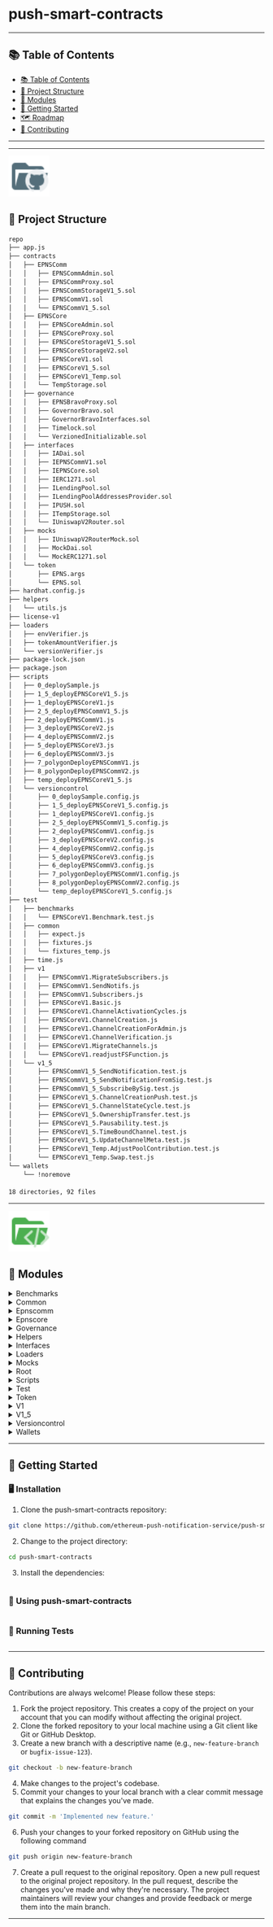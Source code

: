 # push-smart-contracts



---

## 📚 Table of Contents
- [📚 Table of Contents](#-table-of-contents)
- [📂 Project Structure](#-project-structure)
- [🧩 Modules](#-modules)
- [🚀 Getting Started](#-getting-started)
- [🗺 Roadmap](#-roadmap)
- [🤝 Contributing](#-contributing)

---



---


<img src="https://raw.githubusercontent.com/PKief/vscode-material-icon-theme/ec559a9f6bfd399b82bb44393651661b08aaf7ba/icons/folder-github-open.svg" width="80" />

## 📂 Project Structure


```bash
repo
├── app.js
├── contracts
│   ├── EPNSComm
│   │   ├── EPNSCommAdmin.sol
│   │   ├── EPNSCommProxy.sol
│   │   ├── EPNSCommStorageV1_5.sol
│   │   ├── EPNSCommV1.sol
│   │   └── EPNSCommV1_5.sol
│   ├── EPNSCore
│   │   ├── EPNSCoreAdmin.sol
│   │   ├── EPNSCoreProxy.sol
│   │   ├── EPNSCoreStorageV1_5.sol
│   │   ├── EPNSCoreStorageV2.sol
│   │   ├── EPNSCoreV1.sol
│   │   ├── EPNSCoreV1_5.sol
│   │   ├── EPNSCoreV1_Temp.sol
│   │   └── TempStorage.sol
│   ├── governance
│   │   ├── EPNSBravoProxy.sol
│   │   ├── GovernorBravo.sol
│   │   ├── GovernorBravoInterfaces.sol
│   │   ├── Timelock.sol
│   │   └── VerzionedInitializable.sol
│   ├── interfaces
│   │   ├── IADai.sol
│   │   ├── IEPNSCommV1.sol
│   │   ├── IEPNSCore.sol
│   │   ├── IERC1271.sol
│   │   ├── ILendingPool.sol
│   │   ├── ILendingPoolAddressesProvider.sol
│   │   ├── IPUSH.sol
│   │   ├── ITempStorage.sol
│   │   └── IUniswapV2Router.sol
│   ├── mocks
│   │   ├── IUniswapV2RouterMock.sol
│   │   ├── MockDai.sol
│   │   └── MockERC1271.sol
│   └── token
│       ├── EPNS.args
│       └── EPNS.sol
├── hardhat.config.js
├── helpers
│   └── utils.js
├── license-v1
├── loaders
│   ├── envVerifier.js
│   ├── tokenAmountVerifier.js
│   └── versionVerifier.js
├── package-lock.json
├── package.json
├── scripts
│   ├── 0_deploySample.js
│   ├── 1_5_deployEPNSCoreV1_5.js
│   ├── 1_deployEPNSCoreV1.js
│   ├── 2_5_deployEPNSCommV1_5.js
│   ├── 2_deployEPNSCommV1.js
│   ├── 3_deployEPNSCoreV2.js
│   ├── 4_deployEPNSCommV2.js
│   ├── 5_deployEPNSCoreV3.js
│   ├── 6_deployEPNSCommV3.js
│   ├── 7_polygonDeployEPNSCommV1.js
│   ├── 8_polygonDeployEPNSCommV2.js
│   ├── temp_deployEPNSCoreV1_5.js
│   └── versioncontrol
│       ├── 0_deploySample.config.js
│       ├── 1_5_deployEPNSCoreV1_5.config.js
│       ├── 1_deployEPNSCoreV1.config.js
│       ├── 2_5_deployEPNSCommV1_5.config.js
│       ├── 2_deployEPNSCommV1.config.js
│       ├── 3_deployEPNSCoreV2.config.js
│       ├── 4_deployEPNSCommV2.config.js
│       ├── 5_deployEPNSCoreV3.config.js
│       ├── 6_deployEPNSCommV3.config.js
│       ├── 7_polygonDeployEPNSCommV1.config.js
│       ├── 8_polygonDeployEPNSCommV2.config.js
│       └── temp_deployEPNSCoreV1_5.config.js
├── test
│   ├── benchmarks
│   │   └── EPNSCoreV1.Benchmark.test.js
│   ├── common
│   │   ├── expect.js
│   │   ├── fixtures.js
│   │   └── fixtures_temp.js
│   ├── time.js
│   ├── v1
│   │   ├── EPNSCommV1.MigrateSubscribers.js
│   │   ├── EPNSCommV1.SendNotifs.js
│   │   ├── EPNSCommV1.Subscribers.js
│   │   ├── EPNSCoreV1.Basic.js
│   │   ├── EPNSCoreV1.ChannelActivationCycles.js
│   │   ├── EPNSCoreV1.ChannelCreation.js
│   │   ├── EPNSCoreV1.ChannelCreationForAdmin.js
│   │   ├── EPNSCoreV1.ChannelVerification.js
│   │   ├── EPNSCoreV1.MigrateChannels.js
│   │   └── EPNSCoreV1.readjustFSFunction.js
│   └── v1_5
│       ├── EPNSCommV1_5_SendNotification.test.js
│       ├── EPNSCommV1_5_SendNotificationFromSig.test.js
│       ├── EPNSCommV1_5_SubscribeBySig.test.js
│       ├── EPNSCoreV1_5.ChannelCreationPush.test.js
│       ├── EPNSCoreV1_5.ChannelStateCycle.test.js
│       ├── EPNSCoreV1_5.OwnershipTransfer.test.js
│       ├── EPNSCoreV1_5.Pausability.test.js
│       ├── EPNSCoreV1_5.TimeBoundChannel.test.js
│       ├── EPNSCoreV1_5.UpdateChannelMeta.test.js
│       ├── EPNSCoreV1_Temp.AdjustPoolContribution.test.js
│       └── EPNSCoreV1_Temp.Swap.test.js
└── wallets
    └── !noremove

18 directories, 92 files
```

---

<img src="https://raw.githubusercontent.com/PKief/vscode-material-icon-theme/ec559a9f6bfd399b82bb44393651661b08aaf7ba/icons/folder-src-open.svg" width="80" />

## 🧩 Modules

<details closed><summary>Benchmarks</summary>

| File                         | Summary                                                                                                                                                                                                                                                                                                                                                                                                                                                                                                                   | Module                                       |
|:-----------------------------|:--------------------------------------------------------------------------------------------------------------------------------------------------------------------------------------------------------------------------------------------------------------------------------------------------------------------------------------------------------------------------------------------------------------------------------------------------------------------------------------------------------------------------|:---------------------------------------------|
| EPNSCoreV1.Benchmark.test.js | The code snippet initializes and runs benchmarks to test the functionality of the EPNS smart contract. The tests involve creating channels and adding whitelisted addresses. The contract is deployed using a proxy contract, with arguments passed via arrays and functions executed using the AsyncFunction constructor. The aim is to test the time taken for each function to execute. The benchmarks are run against three different versions of the contract, allowing for comparisons on changes in functionality. | test/benchmarks/EPNSCoreV1.Benchmark.test.js |

</details>

<details closed><summary>Common</summary>

| File             | Summary                                                                                                                                                                                                                                                                                                                                                                                                         | Module                       |
|:-----------------|:----------------------------------------------------------------------------------------------------------------------------------------------------------------------------------------------------------------------------------------------------------------------------------------------------------------------------------------------------------------------------------------------------------------|:-----------------------------|
| expect.js        | This code defines a Chai assertion library and uses it to test solidity code on the Ethereum blockchain through the Ethereum Waffle package. It exports the'expect' function for use in testing.                                                                                                                                                                                                                | test/common/expect.js        |
| fixtures.js      | The provided code snippet offers two fixtures-`epnsContractFixture` and `tokenFixture`-for testing smart contracts related to Ethereum Push Notification Service (EPNS). The `epnsContractFixture` returns several proxies and contracts required for EPNS, while `tokenFixture` returns a mock Dai contract. The code also defines several constants needed for the EPNS deployment and deployment parameters. | test/common/fixtures.js      |
| fixtures_temp.js | The provided code snippet consists of two async functions. The first function deploys an instance of an EPNS contract, along with several other contracts. The second function sets up a token fixture that includes a mock DAI token and the ADAI contract. These functions are exported for use in testing and development environments.                                                                      | test/common/fixtures_temp.js |

</details>

<details closed><summary>Epnscomm</summary>

| File                    | Summary                                                                                                                                                                                                                                                                                                                                                                                                                                                    | Module                                     |
|:------------------------|:-----------------------------------------------------------------------------------------------------------------------------------------------------------------------------------------------------------------------------------------------------------------------------------------------------------------------------------------------------------------------------------------------------------------------------------------------------------|:-------------------------------------------|
| EPNSCommV1.sol          | Error generating file summary. Exception: Client error '400 Bad Request' for url 'https://api.openai.com/v1/chat/completions'                                                                                                                                                                                                                                                                                                                              | contracts/EPNSComm/EPNSCommV1.sol          |
|                         | For more information check: https://httpstatuses.com/400                                                                                                                                                                                                                                                                                                                                                                                                   |                                            |
| EPNSCommStorageV1_5.sol | This Solidity code defines a contract for storing and managing user data in the Ethereum Push Notification Service (EPNS) protocol. It includes a User struct for organizing data about users and several mappings that track user and channel subscriptions. The contract also includes state variables for governance, user count, and more.                                                                                                             | contracts/EPNSComm/EPNSCommStorageV1_5.sol |
| EPNSCommAdmin.sol       | This code snippet is a Solidity contract that extends the ProxyAdmin contract from the OpenZeppelin library. Its main functionality is to serve as a proxy administrator for a smart contract system, allowing the updating and upgrading of contracts in the system, while maintaining the same deployment address and keeping the contract functionalities intact. The SPDX-License-Identifier is also included, specifying the open-source MIT license. | contracts/EPNSComm/EPNSCommAdmin.sol       |
| EPNSCommProxy.sol       | The provided Solidity contract is an implementation of a transparent upgradeable proxy using the OpenZeppelin library. It takes in parameters for the contract's logic, governance address, push-channel admin address, and chain name as part of its constructor function. Upon initialization, the contract transparently proxies its functionality, allowing future upgrades and modifications without breaking functionality or requiring migrations.  | contracts/EPNSComm/EPNSCommProxy.sol       |
| EPNSCommV1_5.sol        | Error generating file summary. Exception: Client error '400 Bad Request' for url 'https://api.openai.com/v1/chat/completions'                                                                                                                                                                                                                                                                                                                              | contracts/EPNSComm/EPNSCommV1_5.sol        |
|                         | For more information check: https://httpstatuses.com/400                                                                                                                                                                                                                                                                                                                                                                                                   |                                            |

</details>

<details closed><summary>Epnscore</summary>

| File                    | Summary                                                                                                                                                                                                                                                                                                                                                                                                                                                                                    | Module                                     |
|:------------------------|:-------------------------------------------------------------------------------------------------------------------------------------------------------------------------------------------------------------------------------------------------------------------------------------------------------------------------------------------------------------------------------------------------------------------------------------------------------------------------------------------|:-------------------------------------------|
| EPNSCoreV1.sol          | Error generating file summary. Exception: Client error '400 Bad Request' for url 'https://api.openai.com/v1/chat/completions'                                                                                                                                                                                                                                                                                                                                                              | contracts/EPNSCore/EPNSCoreV1.sol          |
|                         | For more information check: https://httpstatuses.com/400                                                                                                                                                                                                                                                                                                                                                                                                                                   |                                            |
| EPNSCoreProxy.sol       | The code defines a contract EPNSCoreProxy that extends the TransparentUpgradeableProxy to enable transparent and secure upgrades. It uses the constructor to set various parameters, such as logic contract, governance address, WETH and DAI addresses, and initialization parameters by encoding values using abi.encodeWithSignature().                                                                                                                                                 | contracts/EPNSCore/EPNSCoreProxy.sol       |
| EPNSCoreStorageV2.sol   | The provided code defines a contract called EPNSCoreStorageV2 that has three state variables. It defines two types of byte32 hash constants and mappings for nonces, channel update counters and rewards claimed by addresses for channel creation. It specifies the Solidity compiler version to be used as greater than or equal to 0.6.0 and less than 0.7.0.                                                                                                                           | contracts/EPNSCore/EPNSCoreStorageV2.sol   |
| EPNSCoreAdmin.sol       | The code defines a contract called EPNSCoreAdmin that imports "ProxyAdmin" from the "@openzeppelin/contracts/proxy/" package. The contract defines no behavior of its own and essentially acts as a forwarding service that allows an admin to upgrade other contacts via a proxy. It is licensed under MIT.                                                                                                                                                                               | contracts/EPNSCore/EPNSCoreAdmin.sol       |
| EPNSCoreV1_Temp.sol     | Error generating file summary. Exception: Client error '400 Bad Request' for url 'https://api.openai.com/v1/chat/completions'                                                                                                                                                                                                                                                                                                                                                              | contracts/EPNSCore/EPNSCoreV1_Temp.sol     |
|                         | For more information check: https://httpstatuses.com/400                                                                                                                                                                                                                                                                                                                                                                                                                                   |                                            |
| TempStorage.sol         | The provided code is for a Solidity smart contract called TempStorage, which serves as a temporary storage for channels whose poolContribution and weight have been updated. It uses a mapping data structure to keep track of updated channels and has two functions that allow users to check if a channel has been adjusted and to mark a channel as adjusted, respectively. The constructor function sets the Core_Address of the contract and requires that it be a non-zero address. | contracts/EPNSCore/TempStorage.sol         |
| EPNSCoreStorageV1_5.sol | This Solidity contract defines the storage layout for an Ethereum Push Notification Service (EPNS). It includes various enums, constants, mappings, and state variables to keep track of channels created by users, historical data, fair share ratios, fee calculations, and more.                                                                                                                                                                                                        | contracts/EPNSCore/EPNSCoreStorageV1_5.sol |
| EPNSCoreV1_5.sol        | Error generating file summary. Exception: Client error '400 Bad Request' for url 'https://api.openai.com/v1/chat/completions'                                                                                                                                                                                                                                                                                                                                                              | contracts/EPNSCore/EPNSCoreV1_5.sol        |
|                         | For more information check: https://httpstatuses.com/400                                                                                                                                                                                                                                                                                                                                                                                                                                   |                                            |

</details>

<details closed><summary>Governance</summary>

| File                        | Summary                                                                                                                                                                                                                                                                                                                                                                                                                                                                                                                                                                                                                                  | Module                                           |
|:----------------------------|:-----------------------------------------------------------------------------------------------------------------------------------------------------------------------------------------------------------------------------------------------------------------------------------------------------------------------------------------------------------------------------------------------------------------------------------------------------------------------------------------------------------------------------------------------------------------------------------------------------------------------------------------|:-------------------------------------------------|
| GovernorBravo.sol           | Error generating file summary. Exception: Client error '400 Bad Request' for url 'https://api.openai.com/v1/chat/completions'                                                                                                                                                                                                                                                                                                                                                                                                                                                                                                            | contracts/governance/GovernorBravo.sol           |
|                             | For more information check: https://httpstatuses.com/400                                                                                                                                                                                                                                                                                                                                                                                                                                                                                                                                                                                 |                                                  |
| VerzionedInitializable.sol  | The provided code snippet is a helper contract that supports initializer functions. It includes a modifier for use in the contract's initializer function, a function for returning the revision number of the contract, and a private function for detecting if a function is running in the constructor or not. It is based on the OpenZeppelin Initializable contract.                                                                                                                                                                                                                                                                | contracts/governance/VerzionedInitializable.sol  |
| Timelock.sol                | This code snippet may be used as a secure and safe library to perform arithmetic operations on unsigned integers in Solidity smart contracts. The code ensures that the more complex mathematical operations such as addition, subtraction, multiplication, division, and modular calculations do not exceed limits or the size of the uint data type. It also has built-in error management functions to provide detailed codes and logic errors messages for easier debugging. The remaining part of the code is smart-contract related, implementing a timelock module to set in places consistent custom ETH transactions schedules. | contracts/governance/Timelock.sol                |
| GovernorBravoInterfaces.sol | The given code implements the storage and events for the Governor Bravo contract, which is designed for decentralized governance using voting proposals. It includes functionalities for creating, voting, canceling, queuing, and executing proposals with various parameters such as a voting delay, voting period, and proposal threshold. The Timelock and EPNS contracts are a part of the implementation and facilitate time-based delays and token-based votes, respectively.                                                                                                                                                     | contracts/governance/GovernorBravoInterfaces.sol |
| EPNSBravoProxy.sol          | The code defines a Solidity contract named EPNSBravoProxy that inherits from TransparentUpgradeableProxy. It enables upgrades of contracts by storing the contract's address while launching an upgradeable version of it. The contract takes in several parameters upon implementation, which can change important factors, functionality and voting behavior of each upgrade.                                                                                                                                                                                                                                                          | contracts/governance/EPNSBravoProxy.sol          |

</details>

<details closed><summary>Helpers</summary>

| File     | Summary                                                                                                                       | Module           |
|:---------|:------------------------------------------------------------------------------------------------------------------------------|:-----------------|
| utils.js | Error generating file summary. Exception: Client error '400 Bad Request' for url 'https://api.openai.com/v1/chat/completions' | helpers/utils.js |
|          | For more information check: https://httpstatuses.com/400                                                                      |                  |

</details>

<details closed><summary>Interfaces</summary>

| File                              | Summary                                                                                                                                                                                                                                                                                                                                                                                                                                    | Module                                                 |
|:----------------------------------|:-------------------------------------------------------------------------------------------------------------------------------------------------------------------------------------------------------------------------------------------------------------------------------------------------------------------------------------------------------------------------------------------------------------------------------------------|:-------------------------------------------------------|
| IADai.sol                         | The code defines an interface for the IADai contract, demonstrating its key functions, which include redeeming the currency, returning user balances, returning user principal balances, and retrieving an interest redirection address associated with a given user. These functions allow the users to manage their funds effectively.                                                                                                   | contracts/interfaces/IADai.sol                         |
| IUniswapV2Router.sol              | The provided code is an interface for the popular decentralized exchange Uniswap's version 2 router contract. It outlines the function signature for swapping exact amounts of tokens for other tokens along a specified path, with a minimum output expected, and a deadline by which the transaction must occur. This interface allows integration with the Uniswap V2 Router for token swap functionality from other smart contracts.   | contracts/interfaces/IUniswapV2Router.sol              |
| IPUSH.sol                         | The provided code is an interface for an ERC20-like token contract called IPUSH. It defines four functions that can be implemented by the contract: born() returns the block number when the token was created, totalSupply() returns the total supply of the token, resetHolderWeight() resets the token holder's weight, and returnHolderUnits() returns the number of tokens held by an account at a particular block number.           | contracts/interfaces/IPUSH.sol                         |
| ILendingPool.sol                  | This code defines an interface ILendingPool, which outlines the functionalities of a lending pool smart contract. These functions include depositing, borrowing, repaying, and swapping interest rate mode, as well as getting information on reserves, reserve configurations, user account data, and user reserve data.                                                                                                                  | contracts/interfaces/ILendingPool.sol                  |
| ILendingPoolAddressesProvider.sol | The provided code snippet creates an interface for a lending pool platform. It provides two functions to retrieve the addresses of the lending pool's core and the lending pool itself. These functions allow external contracts to interact with the lending pool. The version of Solidity used must be greater than or equal to 0.6.0 and less than 0.7.0.                                                                               | contracts/interfaces/ILendingPoolAddressesProvider.sol |
| IEPNSCore.sol                     | This code snippet declares an interface in Solidity called "IEPNSCore". It doesn't contain any actual code or functionality, but rather acts as a definition that other contracts can use to interact with contracts that implement the functions and variables defined in this interface. It specifies that the contract implementing this interface should use a version of Solidity greater than or equal to 0.6.0 but less than 0.7.0. | contracts/interfaces/IEPNSCore.sol                     |
| IEPNSCommV1.sol                   | The provided code snippet defines an interface for the IEPNSCommV1 contract that includes two external functions. The first function, subscribeViaCore, allows a user to subscribe to a channel by passing in the channel and user addresses. The second function, unSubscribeViaCore, allows a user to unsubscribe from a previously subscribed channel by passing in the channel and user addresses.                                     | contracts/interfaces/IEPNSCommV1.sol                   |
| ITempStorage.sol                  | The provided code snippet defines an interface for a TempStorage contract that allows the Core Contract to flag channel addresses with complete adjustments as true using the function setChannelAdjusted. The function isChannelAdjusted returns the status of adjustment for a given channel address.                                                                                                                                    | contracts/interfaces/ITempStorage.sol                  |
| IERC1271.sol                      | The provided code snippet is an interface implementation of the ERC1271 standard signature validation method in Solidity. It defines a single function'isValidSignature' which accepts a hash and signature as input parameters and returns a magic value. This interface is intended to verify that a signature attachment in a digital certificate of smart contracts is associated with the correct data.                               | contracts/interfaces/IERC1271.sol                      |

</details>

<details closed><summary>Loaders</summary>

| File                   | Summary                                                                                                                                                                                                                                                                                                                                                                                                                                                                                                                                                                 | Module                         |
|:-----------------------|:------------------------------------------------------------------------------------------------------------------------------------------------------------------------------------------------------------------------------------------------------------------------------------------------------------------------------------------------------------------------------------------------------------------------------------------------------------------------------------------------------------------------------------------------------------------------|:-------------------------------|
| envVerifier.js         | This code exports a function that verifies and generates an environment file by checking for its presence, reading a version-controlled sample file, prompting the user with any variables not found in the environment file, and building the real environment file by appending real environment variable values entered by the user. The function returns null when the environment is verified or generated. The'chalk' package outputs pretty terminal messages, and the script has the option to fail or log on non-verification of environment variables.        | loaders/envVerifier.js         |
| versionVerifier.js     | This code snippet provides a set of functions to verify and upgrade a version of a configuration file, using properties of said file and verified parameters. The code reads a contract configuration file in json format and checks a version history. If there is a version upgrade, it makes necessary JSON changes to double-check the data, overwriting parameters read previously, thus keeping errors at bay. The file mostly relies on third-party of close source modules and deals extensively with monitoring and reporting errors generated in the process. | loaders/versionVerifier.js     |
| tokenAmountVerifier.js | This code snippet exports a function "verifyTokensAmount", which uses the "DISTRIBUTION_INFO" constant to calculate the total distributed token amount and verify if it matches the expected total. The function achieves this by recursively iterating over the "DISTRIBUTION_INFO" object and returns an error and exits the process if the total amount is incorrect. The code utilises the "chalk" library for formatting output to the console.                                                                                                                    | loaders/tokenAmountVerifier.js |

</details>

<details closed><summary>Mocks</summary>

| File                     | Summary                                                                                                                                                                                                                                                                                                                                                                                                                                                                                         | Module                                   |
|:-------------------------|:------------------------------------------------------------------------------------------------------------------------------------------------------------------------------------------------------------------------------------------------------------------------------------------------------------------------------------------------------------------------------------------------------------------------------------------------------------------------------------------------|:-----------------------------------------|
| IUniswapV2RouterMock.sol | The provided code snippet is a Solidity interface for the UniswapV2RouterMock contract. It defines two function signatures: swapExactTokensForTokens for swapping tokens and getAmountsOut for calculating the expected output amounts when swapping tokens. The provided interface acts as a blueprint for any contract implementing the UniswapV2RouterMock interface, allowing them to interact with other contracts that require this functionality.                                        | contracts/mocks/IUniswapV2RouterMock.sol |
| MockERC1271.sol          | The provided code defines the "SignatureVerifier" contract, which verifies whether a given signature is valid for a specified hash corresponding to the contract's owner address. The contract uses the openzeppelin ECDSA library and supports the ERC1271 standard for signature validation. The "supportsStaticCall" function checks whether a given method ID belongs to the ERC1271 interface, while the "isValidSignature" function verifies if the signature matches the expected owner. | contracts/mocks/MockERC1271.sol          |
| MockDai.sol              | The code provides a smart contract that allows for the minting of ERC20 tokens and is used as a mock version of DAI stablecoin. The `MintableERC20` abstract contract, derived from `ERC20`, enables tokens to be minted and the `MockDAI` contract inherits from it with the name "DAI" and ticker "DAI". This contract could be used in place of real DAI tokens for testing and development of decentralized applications.                                                                   | contracts/mocks/MockDai.sol              |

</details>

<details closed><summary>Root</summary>

| File              | Summary                                                                                                                                                                                                                                                                                                                                                                                                                      | Module            |
|:------------------|:-----------------------------------------------------------------------------------------------------------------------------------------------------------------------------------------------------------------------------------------------------------------------------------------------------------------------------------------------------------------------------------------------------------------------------|:------------------|
| hardhat.config.js | The provided code snippet defines default networks and loads required libraries in a Hardhat environment for Ethereum smart contract development. It includes tasks to generate a mnemonic, get account information and balance, and send ETH. The environment can be configured for various blockchain networks including mainnet, testnet and local networks. It also includes an Etherscan API key for code verification. | hardhat.config.js |
| license-v1        | The provided code snippet is the license text for the Business Source License 1.1. The license gives the right to copy, modify, create derivative works, and redistribute the Push Protocol, subject to certain conditions and limitations. It includes terms regarding a Change License and specifies covenants required by the Licensor.                                                                                   | license-v1        |
| app.js            | This code snippet uses the chalk library to display a completion message and prompt for the user to run a command. Additionally, it loads an environment verifier module and awaits its execution before displaying the messages.                                                                                                                                                                                            | app.js            |

</details>

<details closed><summary>Scripts</summary>

| File                         | Summary                                                                                                                                                                                                                                                                                                                                                                                                                                                                                                     | Module                               |
|:-----------------------------|:------------------------------------------------------------------------------------------------------------------------------------------------------------------------------------------------------------------------------------------------------------------------------------------------------------------------------------------------------------------------------------------------------------------------------------------------------------------------------------------------------------|:-------------------------------------|
| 1_deployEPNSCoreV1.js        | The provided code snippet imports various dependencies and defines helper functions for deploying and verifying contracts. It also defines the `main` function, which runs version checks, deploys contracts, verifies contracts, and upgrades the version. The `setupAllContracts` function handles the deployment of various contracts and returns the list of deployed contracts.                                                                                                                        | scripts/1_deployEPNSCoreV1.js        |
| 1_5_deployEPNSCoreV1_5.js    | The code is a Node.js script that uses the Hardhat framework to deploy and upgrade Ethereum smart contracts. It requires other modules such as `fs` and `chalk` and includes helper functions such as `deployContract()` and `verifyAllContracts()`. The `main()` function deploys, verifies, and upgrades multiple contracts and conducts version control checks.                                                                                                                                          | scripts/1_5_deployEPNSCoreV1_5.js    |
| 4_deployEPNSCommV2.js        | The code snippet deploys, verifies and upgrades Ethereum smart contracts using Hardhat framework. It imports several modules such as fs and chalk, and utilizes a versionVerifier to verify version control, an upgradeVersion function to upgrade versions of contracts, and various utils functions. Using ethers, it deploys a specific smart contract and a factory class generates contact instances, which are then upgraded to run via ethers.                                                       | scripts/4_deployEPNSCommV2.js        |
| 0_deploySample.js            | The code checks and upgrades a version, deploys all necessary contracts, and verifies them. It imports required modules and calls related functions. EPNS contracts are deployed based on arguments passed, upgraded and subsequently verified. Finally, a'process exit' command is run to terminate the functions of the code.                                                                                                                                                                             | scripts/0_deploySample.js            |
| 2_5_deployEPNSCommV1_5.js    | This code snippet deploys and upgrades smart contracts using Hardhat. It includes a version check, contract deployment, verification, and version upgrade. It also utilizes helper functions to assist with deployment, including the ability to dynamically deploy contracts using arguments files. The code utilizes chalk for logging and reporting purposes.                                                                                                                                            | scripts/2_5_deployEPNSCommV1_5.js    |
| 6_deployEPNSCommV3.js        | The code defines an async function, `main()`, that deploys and verifies contracts, upgrades their version, and completes a version check. It uses various functions and modules, including `fs`, `chalk`, and the `hardhat` module's `config` and `ethers` objects. Additionally, it calls `setupAllContracts()` to handle deployment specifics and receives `deployedContracts` as an array of contracts. The main() function is an entry point that runs when the larger application or script is called. | scripts/6_deployEPNSCommV3.js        |
| 2_deployEPNSCommV1.js        | The code defines the main function that deploys multiple smart contracts using the Hardhat framework with support for the version control of each contract, and upgrades them for the Ethereum blockchain ecosystem. The function also handles the verification of each contract's deployment through the verificationAllContracts function. The deployed contract details are logged onto the console using Chalk for easy readability.                                                                    | scripts/2_deployEPNSCommV1.js        |
| 7_polygonDeployEPNSCommV1.js | This code sets up and deploys smart contracts for the EPNS communication protocol using Hardhat. It uses version control, deploys the contracts and verifies the deployment, and upgrades the version after deployment. The `setupAllContracts` function deploys the contracts specified in its parameters and returns their addresses.                                                                                                                                                                     | scripts/7_polygonDeployEPNSCommV1.js |
| 5_deployEPNSCoreV3.js        | The code creates a script that first checks the version of the contracts being used for decentralized operation, then deploys and verifies them if they are valid. The script then upgrades the contracts' versions if needed, using Hardhat and Fastify as development platforms where serverless functions can be run without using servers. Finally, the script logs the results of each stage of the deployment and version control process.                                                            | scripts/5_deployEPNSCoreV3.js        |
| 3_deployEPNSCoreV2.js        | This code snippet deploys, verifies, and upgrades smart contracts on Ethereum using the Hardhat framework. It also has functions for contract version verification, reading from argument files, and printing colored console logs. The main() function calls the setupAllContracts() function, which deploys smart contracts and returns their addresses. It then upgrades the EPNSCoreV2 contract and aborts or succeeds the process based on the result of the promises returned.                        | scripts/3_deployEPNSCoreV2.js        |
| temp_deployEPNSCoreV1_5.js   | The code sets up a system for upgrading contracts via utilizing the Hardhat development environment and `ethers.js` package. It deploys contracts, verifies their deployment and upgrades the existing contract version with the latest version. The version upgrade function listens in to the EPNSEventsManager contract and mirrors emissions from an old contract to a new one.                                                                                                                         | scripts/temp_deployEPNSCoreV1_5.js   |
| 8_polygonDeployEPNSCommV2.js | The code uses NodeJS and Hardhat to deploy contracts, verify them, and upgrade versions. It imports external modules such as FS (File System) and Chalk (Terminal Styling). The `setupAllContracts` function deploys specific contracts, upgrades them and returns those that were deployed. Overall, `main` controls the execution order and prints logs using Chalk to show the user what is happening.                                                                                                   | scripts/8_polygonDeployEPNSCommV2.js |

</details>

<details closed><summary>Test</summary>

| File    | Summary                                                                                                                                                                                                                                                                                                                                                                                                                     | Module       |
|:--------|:----------------------------------------------------------------------------------------------------------------------------------------------------------------------------------------------------------------------------------------------------------------------------------------------------------------------------------------------------------------------------------------------------------------------------|:-------------|
| time.js | This code snippet provides various functions for interacting with the Ganache network, including advancing the block, increasing time, and retrieving block data. The code utilizes the BN.js library for handling big numbers and the ethers.js library for interacting with the Ethereum network. The duration object also provides a convenient way to convert time periods into seconds for use in the other functions. | test/time.js |

</details>

<details closed><summary>Token</summary>

| File      | Summary                                                                                                                                                                                                              | Module                    |
|:----------|:---------------------------------------------------------------------------------------------------------------------------------------------------------------------------------------------------------------------|:--------------------------|
| EPNS.sol  | Error generating file summary. Exception: Client error '400 Bad Request' for url 'https://api.openai.com/v1/chat/completions'                                                                                        | contracts/token/EPNS.sol  |
|           | For more information check: https://httpstatuses.com/400                                                                                                                                                             |                           |
| EPNS.args | The provided code snippet is an array containing a string of hex code which represents a Ethereum address on the blockchain network. This is a basic storage structure used to write the address on smart contracts. | contracts/token/EPNS.args |

</details>

<details closed><summary>V1</summary>

| File                                  | Summary                                                                                                                                                                                                                                                                                                                                                                                                                                                                                    | Module                                        |
|:--------------------------------------|:-------------------------------------------------------------------------------------------------------------------------------------------------------------------------------------------------------------------------------------------------------------------------------------------------------------------------------------------------------------------------------------------------------------------------------------------------------------------------------------------|:----------------------------------------------|
| EPNSCommV1.MigrateSubscribers.js      | The provided code implements a smart contract protocol for EPNS COMMUNICATOR. It includes various functionalities such as migratory subscription data testing, setting up contract addresses, processing migrations, and using formatted APIs for blockchains. The code has detailed descriptions of various functions it supports such as addUser, subscribe data migration, and state variable updates.                                                                                  | test/v1/EPNSCommV1.MigrateSubscribers.js      |
| EPNSCoreV1.ChannelActivationCycles.js | Error generating file summary. Exception: Client error '400 Bad Request' for url 'https://api.openai.com/v1/chat/completions'                                                                                                                                                                                                                                                                                                                                                              | test/v1/EPNSCoreV1.ChannelActivationCycles.js |
|                                       | For more information check: https://httpstatuses.com/400                                                                                                                                                                                                                                                                                                                                                                                                                                   |                                               |
| EPNSCommV1.SendNotifs.js              | The code snippet sets up a testing environment for the EPNS COMMUNICATOR Protocol including importing dependencies and defining contracts properties. The code also runs tests on the send notification function checking that notifications are properly sent to recipients and rejected if invalid channels, recipients or delegates; the tests also emit event logs to verify proper logic execution.                                                                                   | test/v1/EPNSCommV1.SendNotifs.js              |
| EPNSCommV1.Subscribers.js             | Error generating file summary. Exception: Client error '400 Bad Request' for url 'https://api.openai.com/v1/chat/completions'                                                                                                                                                                                                                                                                                                                                                              | test/v1/EPNSCommV1.Subscribers.js             |
|                                       | For more information check: https://httpstatuses.com/400                                                                                                                                                                                                                                                                                                                                                                                                                                   |                                               |
| EPNSCoreV1.Basic.js                   | The code snippet provides several functionalities for testing the EPNS Core Protocol, including defining various constants, initializing contracts and signers, and testing the basics of the core and communicator protocols. It also uses external packages like Chai and Ethereum-waffle for testing, and custom helper functions for calculations. The code primarily focuses on testing channel-related functions.                                                                    | test/v1/EPNSCoreV1.Basic.js                   |
| EPNSCoreV1.ChannelCreation.js         | Error generating file summary. Exception: Client error '400 Bad Request' for url 'https://api.openai.com/v1/chat/completions'                                                                                                                                                                                                                                                                                                                                                              | test/v1/EPNSCoreV1.ChannelCreation.js         |
|                                       | For more information check: https://httpstatuses.com/400                                                                                                                                                                                                                                                                                                                                                                                                                                   |                                               |
| EPNSCoreV1.readjustFSFunction.js      | Error generating file summary. Exception: Client error '400 Bad Request' for url 'https://api.openai.com/v1/chat/completions'                                                                                                                                                                                                                                                                                                                                                              | test/v1/EPNSCoreV1.readjustFSFunction.js      |
|                                       | For more information check: https://httpstatuses.com/400                                                                                                                                                                                                                                                                                                                                                                                                                                   |                                               |
| EPNSCoreV1.ChannelCreationForAdmin.js | The provided code snippet tests functions for the EPNS Core Protocol, a smart contract system that facilitates communication between Ethereum applications and their users. The tests cover the creation of channels for the push channel admin and EPNS alerter, interactions between the EPNS Core and EPNS Communicator contracts, and ensuring that certain functions can only be called by authorized parties. The tests use Solidity, Chai, and the Hardhat development environment. | test/v1/EPNSCoreV1.ChannelCreationForAdmin.js |
| EPNSCoreV1.MigrateChannels.js         | Error generating file summary. Exception: Client error '400 Bad Request' for url 'https://api.openai.com/v1/chat/completions'                                                                                                                                                                                                                                                                                                                                                              | test/v1/EPNSCoreV1.MigrateChannels.js         |
|                                       | For more information check: https://httpstatuses.com/400                                                                                                                                                                                                                                                                                                                                                                                                                                   |                                               |
| EPNSCoreV1.ChannelVerification.js     | Error generating file summary. Exception: Client error '400 Bad Request' for url 'https://api.openai.com/v1/chat/completions'                                                                                                                                                                                                                                                                                                                                                              | test/v1/EPNSCoreV1.ChannelVerification.js     |
|                                       | For more information check: https://httpstatuses.com/400                                                                                                                                                                                                                                                                                                                                                                                                                                   |                                               |

</details>

<details closed><summary>V1_5</summary>

| File                                           | Summary                                                                                                                                                                                                                                                                                                                                                                                                                                                                                                                                                             | Module                                                   |
|:-----------------------------------------------|:--------------------------------------------------------------------------------------------------------------------------------------------------------------------------------------------------------------------------------------------------------------------------------------------------------------------------------------------------------------------------------------------------------------------------------------------------------------------------------------------------------------------------------------------------------------------|:---------------------------------------------------------|
| EPNSCommV1_5_SendNotification.test.js          | The provided code snippet is a test suite for the EPNS Comm V1_5 Protocol, which involves sending notifications through the EPNS Core system. The tests cover a range of scenarios, including sending notifications to oneself, setting up a channel and adding delegates, and checking that notifications are sent only to approved recipients. The code uses packages such as ethers and waffle for development and testing purposes.                                                                                                                             | test/v1_5/EPNSCommV1_5_SendNotification.test.js          |
| EPNSCoreV1_Temp.AdjustPoolContribution.test.js | Error generating file summary. Exception: Client error '400 Bad Request' for url 'https://api.openai.com/v1/chat/completions'                                                                                                                                                                                                                                                                                                                                                                                                                                       | test/v1_5/EPNSCoreV1_Temp.AdjustPoolContribution.test.js |
|                                                | For more information check: https://httpstatuses.com/400                                                                                                                                                                                                                                                                                                                                                                                                                                                                                                            |                                                          |
| EPNSCoreV1_5.UpdateChannelMeta.test.js         | The code snippet includes unit tests for the EPNS CoreV2 Protocol. The tests focus on the functionality to create and update channels. Various checks have been implemented, such as contract pauseability, the validity of channel owner, minimum funds requirement, and the ability to charge dynamically up to accept certain payment amounts. Testing for correct state transitions and event emission are also undertaken.                                                                                                                                     | test/v1_5/EPNSCoreV1_5.UpdateChannelMeta.test.js         |
| EPNSCoreV1_Temp.Swap.test.js                   | The code snippet tests the functionality of swapping aDai tokens for PUSH tokens in the EPNS (Ethereum Push Notification Service) smart contract. The test cases check for the correct swap values, pausing of contract during the swap, correct admin authorization, and updating of CHANNEL_POOL_FUNDS. The code also imports various modules and sets variables for the transactions.                                                                                                                                                                            | test/v1_5/EPNSCoreV1_Temp.Swap.test.js                   |
| EPNSCoreV1_5.TimeBoundChannel.test.js          | Error generating file summary. Exception: Client error '400 Bad Request' for url 'https://api.openai.com/v1/chat/completions'                                                                                                                                                                                                                                                                                                                                                                                                                                       | test/v1_5/EPNSCoreV1_5.TimeBoundChannel.test.js          |
|                                                | For more information check: https://httpstatuses.com/400                                                                                                                                                                                                                                                                                                                                                                                                                                                                                                            |                                                          |
| EPNSCoreV1_5.Pausability.test.js               | The code snippet imports necessary modules and fixtures, defines and executes a series of tests on the EPNS Core protocol's channel creation functionalities and checks for reverts and correct executions. These include reverting on activation of an already active channel, executing only via governance during pausing and unpausing, should block certain functionalities when paused, and the functionality of activating a deactivated channel. Finally, it ensures that subscriptions and funds have been credited and updates state variables correctly. | test/v1_5/EPNSCoreV1_5.Pausability.test.js               |
| EPNSCoreV1_5.ChannelCreationPush.test.js       | The provided code is a test suite for the EPNS CoreV2 protocol which verifies the correctness of its functionalities such as creating a new channel, updating state variables, depositing fees, subscribing to channels, and emitting relevant events. The tests cover both failure and success cases, providing insight into the behavior of the protocol in different scenarios.                                                                                                                                                                                  | test/v1_5/EPNSCoreV1_5.ChannelCreationPush.test.js       |
| EPNSCommV1_5_SubscribeBySig.test.js            | Error generating file summary. Exception: Client error '400 Bad Request' for url 'https://api.openai.com/v1/chat/completions'                                                                                                                                                                                                                                                                                                                                                                                                                                       | test/v1_5/EPNSCommV1_5_SubscribeBySig.test.js            |
|                                                | For more information check: https://httpstatuses.com/400                                                                                                                                                                                                                                                                                                                                                                                                                                                                                                            |                                                          |
| EPNSCoreV1_5.OwnershipTransfer.test.js         | This code snippet tests various functionalities related to channel ownership transfer in the EPNS CoreV2 Protocol. The tests include checking validity of the caller, testing when the contract is not paused, updating protocol pool fees accurately on ownership transfer, transferring all Channel details to new Channel, emitting events correctly, etc. It also includes tests to ensure that channel owners can't transfer ownership of any other channel or transfer ownership to an already existing channel.                                              | test/v1_5/EPNSCoreV1_5.OwnershipTransfer.test.js         |
| EPNSCommV1_5_SendNotificationFromSig.test.js   | The code snippet is a test suite for the EIP 1271 and 712 Support functionality of the EPNS Comm V1_5 Protocol. It includes tests for sending channel notification using different types of signatures, delegation, and signature replay/expiry. The code uses Hardhat, Ether.js, and Waffle frameworks to run the tests.                                                                                                                                                                                                                                           | test/v1_5/EPNSCommV1_5_SendNotificationFromSig.test.js   |
| EPNSCoreV1_5.ChannelStateCycle.test.js         | Error generating file summary. Exception: Client error '400 Bad Request' for url 'https://api.openai.com/v1/chat/completions'                                                                                                                                                                                                                                                                                                                                                                                                                                       | test/v1_5/EPNSCoreV1_5.ChannelStateCycle.test.js         |
|                                                | For more information check: https://httpstatuses.com/400                                                                                                                                                                                                                                                                                                                                                                                                                                                                                                            |                                                          |

</details>

<details closed><summary>Versioncontrol</summary>

| File                                | Summary                                                                                                                                                                                                                                                                                                                                                                                                                                                         | Module                                                     |
|:------------------------------------|:----------------------------------------------------------------------------------------------------------------------------------------------------------------------------------------------------------------------------------------------------------------------------------------------------------------------------------------------------------------------------------------------------------------------------------------------------------------|:-----------------------------------------------------------|
| 7_polygonDeployEPNSCommV1.config.js | The code snippet defines an object'deploy' containing a'network' property which stores details of different networks along with the version number. The object also contains an'args' property which is initialized to have the value of null for the'chainName' key. Finally, the object'deploy' is exported and made available for use in other modules.                                                                                                      | scripts/versioncontrol/7_polygonDeployEPNSCommV1.config.js |
| 2_deployEPNSCommV1.config.js        | The provided code snippet defines a JavaScript object called "deploy" which contains sub-objects for various networks and a property for arguments. Each network object has a "version" property with a value of 1. The "deploy" object is exported.                                                                                                                                                                                                            | scripts/versioncontrol/2_deployEPNSCommV1.config.js        |
| 5_deployEPNSCoreV3.config.js        | The provided code snippet is a JavaScript object named "deploy" which contains versions for different networks such as mainnet, goerli, polygon, and others, with each version set to 1. It also contains arguments, such as an attribute for a proxy address and one for an admin code. Finally, the entire object is exported as a module called "deploy".                                                                                                    | scripts/versioncontrol/5_deployEPNSCoreV3.config.js        |
| 1_deployEPNSCoreV1.config.js        | The provided code snippet contains a JavaScript object called "deploy" that contains network configurations for various blockchain networks and deployment arguments for a smart contract. The networks include mainnet, Goerli, Polygon, Binance Smart Chain, Arbitrum, Optimism, Hardhat, and localhost, each with a version number of 1. The deployment arguments include addresses for various tokens, a Uniswap router, Aave lending, and a referral code. | scripts/versioncontrol/1_deployEPNSCoreV1.config.js        |
| 3_deployEPNSCoreV2.config.js        | The provided code snippet exports an object that includes network configuration for various blockchain networks, such as mainnet and testnet. It also includes deployment arguments for an EPNS smart contract. The version for all networks is set at 1.                                                                                                                                                                                                       | scripts/versioncontrol/3_deployEPNSCoreV2.config.js        |
| 6_deployEPNSCommV3.config.js        | The code defines a deploy object that contains the versions of different networks. The object also includes args for the stated epnsCommAdmin and epnsProxyAddress addresses. The code is exported under the name "deploy".                                                                                                                                                                                                                                     | scripts/versioncontrol/6_deployEPNSCommV3.config.js        |
| 2_5_deployEPNSCommV1_5.config.js    | The provided code snippet defines a JavaScript object named "deploy", which contains network and args properties. The network property has nested objects for various Ethereum testnets and mainnets, each with a version number, whereas the args property includes two null values for epnsProxyAddress and epnsCommAdmin. The exports statement at the end makes the deploy object available for use in other files.                                         | scripts/versioncontrol/2_5_deployEPNSCommV1_5.config.js    |
| temp_deployEPNSCoreV1_5.config.js   | The provided code snippet defines a deploy object that consists of a list of networks and their corresponding version numbers, along with two arguments required for the deployment process. The object is then exported.                                                                                                                                                                                                                                       | scripts/versioncontrol/temp_deployEPNSCoreV1_5.config.js   |
| 1_5_deployEPNSCoreV1_5.config.js    | The provided code snippet exports an object "deploy" with two keys: "network" and "args". The "network" key includes versions of 11 different networks such as mainnet, goerli, and hardhat-with their respective initialized version. The "args" key contains two null values intended to refer to Epns proxy addresses.                                                                                                                                       | scripts/versioncontrol/1_5_deployEPNSCoreV1_5.config.js    |
| 4_deployEPNSCommV2.config.js        | The provided code snippet is defining an object called "deploy" which contains network-specific information for various blockchains along with arguments related to deployment. It includes version 1 deployments for Ethereum networks such as mainnet, goerli, polygon as well as optimistic rollup networks, Binance Smart Chain, and generic environments such as localhost and hardhat. The "args" keys are currently set to null.                         | scripts/versioncontrol/4_deployEPNSCommV2.config.js        |
| 8_polygonDeployEPNSCommV2.config.js | The provided code defines a deployment configuration object with different versions for various networks such as mainnet, goerli, polygon, etc and arguments like epnsProxyAddress and epnsCommAdmin. The code exports the deployment configuration object.                                                                                                                                                                                                     | scripts/versioncontrol/8_polygonDeployEPNSCommV2.config.js |
| 0_deploySample.config.js            | The provided code contains an object called `deploy`, which has different network configurations and arguments for deployment. Each network has a `version` property set to 1, and there is an `args` property with a `mock` value of `'null'`. The `deploy` object is being exported using `exports.deploy`.                                                                                                                                                   | scripts/versioncontrol/0_deploySample.config.js            |

</details>

<details closed><summary>Wallets</summary>

| File      | Summary                                                                                                                                                                                                                                                                                    | Module            |
|:----------|:-------------------------------------------------------------------------------------------------------------------------------------------------------------------------------------------------------------------------------------------------------------------------------------------|:------------------|
| !noremove | The code snippet quizzes the user by asking a set of multiple-choice questions. It allows the user to select one of four possible answers by typing out the corresponding letter (A, B, C, or D). After all questions have been answered, the user's results are tallied up and displayed. | wallets/!noremove |

</details>

---

## 🚀 Getting Started


### 🖥 Installation

1. Clone the push-smart-contracts repository:
```sh
git clone https://github.com/ethereum-push-notification-service/push-smart-contracts
```

2. Change to the project directory:
```sh
cd push-smart-contracts
```

3. Install the dependencies:
```sh
```

### 🤖 Using push-smart-contracts

```sh
```

### 🧪 Running Tests
```sh
```

---

## 🤝 Contributing

Contributions are always welcome! Please follow these steps:
1. Fork the project repository. This creates a copy of the project on your account that you can modify without affecting the original project.
2. Clone the forked repository to your local machine using a Git client like Git or GitHub Desktop.
3. Create a new branch with a descriptive name (e.g., `new-feature-branch` or `bugfix-issue-123`).
```sh
git checkout -b new-feature-branch
```
4. Make changes to the project's codebase.
5. Commit your changes to your local branch with a clear commit message that explains the changes you've made.
```sh
git commit -m 'Implemented new feature.'
```
6. Push your changes to your forked repository on GitHub using the following command
```sh
git push origin new-feature-branch
```
7. Create a pull request to the original repository.
Open a new pull request to the original project repository. In the pull request, describe the changes you've made and why they're necessary.
The project maintainers will review your changes and provide feedback or merge them into the main branch.

---



